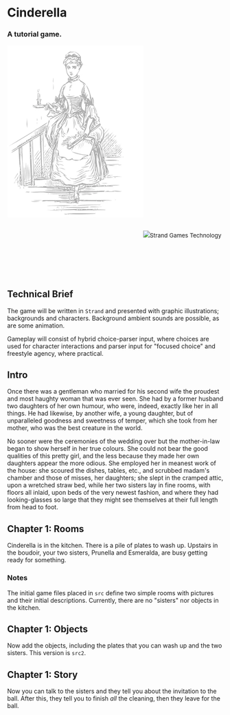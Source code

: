 # Cinderella

### A tutorial game.

![](media/title-s.webp)

<div>
<p style="float:right;font-size:10pt;height:100px;margin-right:1%; margin-bottom:1.5em;"><img src="media/strandlogo.png" style="height:100%">Strand Games Technology</p>
</div>
<p style="clear:both;"></p>

## Technical Brief

The game will be written in `Strand` and presented with graphic illustrations; backgrounds and characters. Background ambient sounds are possible, as are some animation.

Gameplay will consist of hybrid choice-parser input, where choices are used for character interactions and parser input for "focused choice" and freestyle agency, where practical.

## Intro
Once there was a gentleman who married for his second wife the proudest and most haughty woman that was ever seen. She had by a former husband two daughters of her own humour, who were, indeed, exactly like her in all things. He had likewise, by another wife, a young daughter, but of unparalleled goodness and sweetness of temper, which she took from her mother, who was the best creature in the world.

No sooner were the ceremonies of the wedding over but the mother-in-law began to show herself in her true colours. She could not bear the good qualities of this pretty girl, and the less because they made her own daughters appear the more odious. She employed her in meanest work of the house: she scoured the dishes, tables, etc., and scrubbed madam's chamber and those of misses, her daughters; she slept in the cramped attic, upon a wretched straw bed, while her two sisters lay in fine rooms, with floors all inlaid, upon beds of the very newest fashion, and where they had looking-glasses so large that they might see themselves at their full length from head to foot.

## Chapter 1: Rooms

Cinderella is in the kitchen. There is a pile of plates to wash up. Upstairs in the boudoir, your two sisters, Prunella and Esmeralda, are busy getting ready for something. 

### Notes
The initial game files placed in `src` define two simple rooms with pictures and their initial descriptions. Currently, there are no "sisters" nor objects in the kitchen.

## Chapter 1: Objects
Now add the objects, including the plates that you can wash up and the two sisters. This version is `src2`.

## Chapter 1: Story
Now you can talk to the sisters and they tell you about the invitation to the ball. After this, they tell you to finish _all_ the cleaning, then they leave for the ball.








